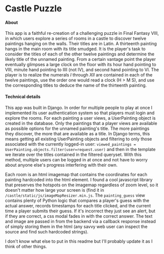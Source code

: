 # Castle Puzzle

#### About

This app is a faithful re-creation of a challenging puzzle in Final Fantasy VIII, in which users explore a series of rooms in a castle to discover twelve paintings hanging on the walls. Their titles are in Latin.
A thirteenth painting hangs in the main room with its title smudged. It is the player's task to consider the titles of each of the other twelve paintings and determine the likely title of the unnamed painting.
From a certain vantage point the player eventually glimpses a large clock on the floor with its hour hand pointing to VIII, minute hand pointing to IIII (not IV), and second hand pointing to VI. The player is to realize the numerals *I* through *XII* are contained in each of the twelve paintings, use the order one would read a clock (H > M S), and use the corresponding titles to deduce the name of the thirteenth painting.

#### Technical details
This app was built in Django. In order for multiple people to play at once I implemented its user authentication system so that players must login and explore the rooms. For each painting a user views, a UserPainting object is created in the database. Only the paintings that a player views are available as possible options for the unnamed painting's title. The more paintings they discover, the more that are available as a title.
In Django terms, this means getting all existing UserPainting objects and filtering to only those associated with the currently logged-in user:
`viewed_paintings = UserPainting.objects.filter(user=request.user)`
and then in the template we iterate over the titles contained in the filtered queryset.
With this method, multiple users can be logged in at once and not have to worry about anyone else's progress interfering with their own.

Each room is an html imagemap that contains the coordinates for each painting hardcoded into the html element. I found a cool javascript library that preserves the hotspots on the imagemap regardless of zoom level, so it doesn't matter how large your screen is (find it in `/castle/static/js/imageMapResizer.min.js`.
The `painting_guess` view contains plenty of Python logic that compares a player's guess with the actual answer, records timestamps for each title clicked, and the current time a player submits their guess. If it's incorrect they just see an alert, but if they are correct, a css modal fades in with the correct answer. The text and image are passed in from the backend via a callback response instead of simply storing them in the html (any savvy web user can inspect the source and find such hardcoded strings).

I don't know what else to put in this readme but I'll probably update it as I think of other things.

